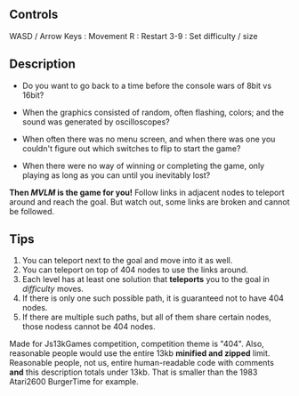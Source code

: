 ## Controls
WASD / Arrow Keys : Movement
R : Restart
3-9 : Set difficulty / size

## Description
- Do you want to go back to a time before the console wars of 8bit vs 16bit?

- When the graphics consisted of random, often flashing, colors;
and the sound was generated by oscilloscopes?

- When often there was no menu screen,
and when there was one you couldn't figure out which switches to flip to start the game?

- When there were no way of winning or completing the game,
only playing as long as you can until you inevitably lost?

**Then _MVLM_ is the game for you!**
Follow links in adjacent nodes to teleport around and reach the goal.
But watch out, some links are broken and cannot be followed.

## Tips
1. You can teleport next to the goal and move into it as well.
2. You can teleport on top of 404 nodes to use the links around.
3. Each level has at least one solution that **teleports** you to the goal in _difficulty_ moves.
4. If there is only one such possible path, it is guaranteed not to have 404 nodes.
5. If there are multiple such paths, but all of them share certain nodes, those nodess cannot be 404 nodes.

Made for Js13kGames competition, competition theme is "404".
Also, reasonable people would use the entire 13kb **minified and zipped** limit.
Reasonable people, not us, entire human-readable code with comments **and** this description totals under 13kb.
That is smaller than the 1983 Atari2600 BurgerTime for example.
